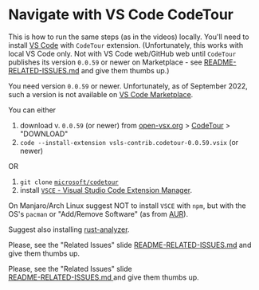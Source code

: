 <style type="text/css">
  .hide_without_reveal_js {
    display: none;
  }
</style>
<!-- .slide: id="Navigate-with-VS_Code-CodeTour" -->
# Navigate with VS Code CodeTour

<!-- markdownlint-disable MD033 -->
This is how to run the same steps (as in the videos) locally. You'll need to install [VS
Code](https://code.visualstudio.com/download) with `CodeTour` extension. (Unfortunately, this works
with local VS Code only. Not with VS Code web/GitHub web until `CodeTour` publishes its version
`0.0.59` or newer on Marketplace - see <span class="hide_without_reveal_js">"Related Issues"
slide</span><a class="hide_with_reveal_js"
href="README-RELATED-ISSUES.md">README-RELATED-ISSUES.md</a> and give them thumbs up.)
<!-- markdownlint-enable MD033 -->

You need version `0.0.59` or newer. Unfortunately, as of September 2022, such a version is not
available on [VS Code
Marketplace](https://marketplace.visualstudio.com/items?itemName=vsls-contrib.codetour).

You can either

1. download v. `0.0.59` (or newer) from [open-vsx.org](https://open-vsx.org) >
  [CodeTour](https://open-vsx.org/extension/vsls-contrib/codetour) > "DOWNLOAD"
2. `code --install-extension vsls-contrib.codetour-0.0.59.vsix` (or newer)

OR

1. `git clone` [`microsoft/codetour`](https://github.com/microsoft/codetour)
2. install [`VSCE` - Visual Studio Code Extension
  Manager](https://github.com/microsoft/vscode-vsce).
  
  On Manjaro/Arch Linux suggest NOT to install `VSCE` with `npm`, but with the OS's `pacman` or
  "Add/Remove Software" (as from [AUR](http://aur.archlinux.org/packages/vsce)).

Suggest also installing
[rust-analyzer](https://marketplace.visualstudio.com/items?itemName=rust-lang.rust-analyzer).

<!-- markdownlint-disable MD033 -->
Please, see the "Related Issues" slide <a class="hide_with_reveal_js"
href="README-RELATED-ISSUES.md">README-RELATED-ISSUES.md</a> and give them thumbs up.
<!-- markdownlint-enable MD033 -->

<!-- 
  Double space at the end of the first line after this comment preserves it when formated with
  Rewrap: https://stkb.github.io/Rewrap/specs/features/spaces/#at-the-end-of-a-line. Otherwise
  Reveal.js wouldn't apply/inject the following class into the generated link
  (https://revealjs.com/markdown/#element-attributes).
-->
Please, see the "Related Issues" slide  
[README-RELATED-ISSUES.md <!-- .element: class="hide_with_reveal_js" -->](README-RELATED-ISSUES.md)
and give them thumbs up.
